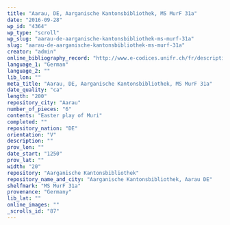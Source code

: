 ```yaml
---
title: "Aarau, DE, Aarganische Kantonsbibliothek, MS MurF 31a"
date: "2016-09-28"
wp_id: "4364"
wp_type: "scroll"
wp_slug: "aarau-de-aarganische-kantonsbibliothek-ms-murf-31a"
slug: "aarau-de-aarganische-kantonsbibliothek-ms-murf-31a"
creator: "admin"
online_bibliography_record: "http://www.e-codices.unifr.ch/fr/description/kba/MurF0031a"
language_1: "German"
language_2: ""
lib_lon: ""
meta_title: "Aarau, DE, Aarganische Kantonsbibliothek, MS MurF 31a"
date_quality: "ca"
length: "200"
repository_city: "Aarau"
number_of_pieces: "6"
contents: "Easter play of Muri"
completed: ""
repository_nation: "DE"
orientation: "V"
description: ""
prov_lon: ""
date_start: "1250"
prov_lat: ""
width: "20"
repository: "Aarganische Kantonsbibliothek"
repository_name_and_city: "Aarganische Kantonsbibliothek, Aarau DE"
shelfmark: "MS MurF 31a"
provenance: "Germany"
lib_lat: ""
online_images: ""
_scrolls_id: "87"
---
```



